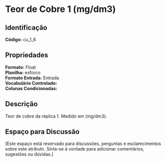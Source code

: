 # Teor de Cobre 1 (mg/dm3)

## Identificação
**Código:** cu_1_6

## Propriedades
**Formato:** Float  
**Planilha:** esforco  
**Formato Entrada:** Entrada  
**Vocabulário Controlado:**   
**Colunas Condicionadas:**   

## Descrição
Teor de cobre da réplica 1. Medido em (mg/dm3).

## Espaço para Discussão
[Este espaço está reservado para discussões, perguntas e esclarecimentos sobre este atributo. Sinta-se à vontade para adicionar comentários, sugestões ou dúvidas.]
